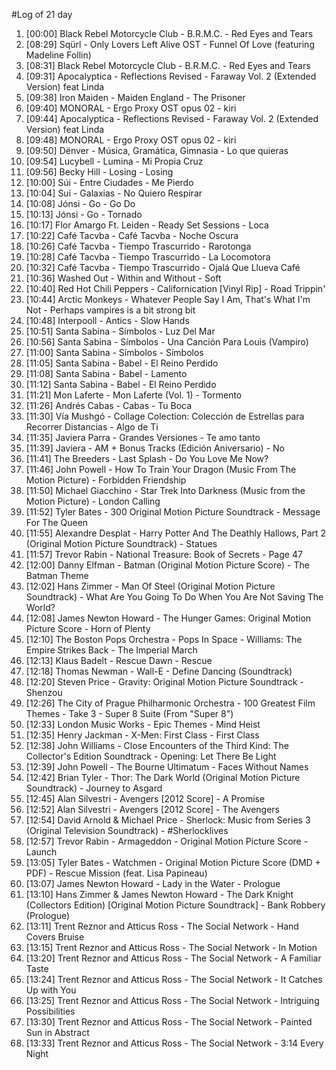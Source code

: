 #Log of 21 day

1. [00:00] Black Rebel Motorcycle Club - B.R.M.C. - Red Eyes and Tears
1. [08:29] Sqürl - Only Lovers Left Alive OST - Funnel Of Love (featuring Madeline Follin)
1. [08:31] Black Rebel Motorcycle Club - B.R.M.C. - Red Eyes and Tears
1. [09:31] Apocalyptica - Reflections Revised - Faraway Vol. 2 (Extended Version) feat Linda
1. [09:38] Iron Maiden - Maiden England - The Prisoner
1. [09:40] MONORAL - Ergo Proxy OST opus 02 - kiri
1. [09:44] Apocalyptica - Reflections Revised - Faraway Vol. 2 (Extended Version) feat Linda
1. [09:48] MONORAL - Ergo Proxy OST opus 02 - kiri
1. [09:50] Dënver - Música, Gramática, Gimnasia - Lo que quieras
1. [09:54] Lucybell - Lumina - Mi Propia Cruz
1. [09:56] Becky Hill - Losing - Losing
1. [10:00] Súi - Entre Ciudades - Me Pierdo
1. [10:04] Sui - Galaxias - No Quiero Respirar
1. [10:08] Jónsi - Go - Go Do
1. [10:13] Jónsi - Go - Tornado
1. [10:17] Flor Amargo Ft. Leiden - Ready Set Sessions - Loca
1. [10:22] Café Tacvba - Café Tacvba - Noche Oscura
1. [10:26] Café Tacvba - Tiempo Trascurrido - Rarotonga
1. [10:28] Café Tacvba - Tiempo Trascurrido - La Locomotora
1. [10:32] Café Tacvba - Tiempo Trascurrido - Ojalá Que Llueva Café
1. [10:36] Washed Out - Within and Without - Soft
1. [10:40] Red Hot Chili Peppers - Californication [Vinyl Rip] - Road Trippin'
1. [10:44] Arctic Monkeys - Whatever People Say I Am, That's What I'm Not - Perhaps vampires is a bit strong bit
1. [10:48] Interpooll - Antics - Slow Hands
1. [10:51] Santa Sabina - Símbolos - Luz Del Mar
1. [10:56] Santa Sabina - Símbolos - Una Canción Para Louis (Vampiro)
1. [11:00] Santa Sabina - Símbolos - Símbolos
1. [11:05] Santa Sabina - Babel - El Reino Perdido
1. [11:08] Santa Sabina - Babel - Lamento
1. [11:12] Santa Sabina - Babel - El Reino Perdido
1. [11:21] Mon Laferte - Mon Laferte (Vol. 1) - Tormento
1. [11:26] Andrés Cabas - Cabas - Tu Boca
1. [11:30] Vía Mushgó - Collage Colection: Colección de Estrellas para Recorrer Distancias - Algo de Ti
1. [11:35] Javiera Parra - Grandes Versiones - Te amo tanto
1. [11:39] Javiera - AM + Bonus Tracks (Edición Aniversario) - No
1. [11:41] The Breeders - Last Splash - Do You Love Me Now?
1. [11:46] John Powell - How To Train Your Dragon (Music From The Motion Picture) - Forbidden Friendship
1. [11:50] Michael Giacchino - Star Trek Into Darkness (Music from the Motion Picture) - London Calling
1. [11:52] Tyler Bates - 300 Original Motion Picture Soundtrack - Message For The Queen
1. [11:55] Alexandre Desplat - Harry Potter And The Deathly Hallows, Part 2 (Original Motion Picture Soundtrack) - Statues
1. [11:57] Trevor Rabin - National Treasure: Book of Secrets - Page 47
1. [12:00] Danny Elfman - Batman (Original Motion Picture Score) - The Batman Theme
1. [12:02] Hans Zimmer - Man Of Steel (Original Motion Picture Soundtrack) - What Are You Going To Do When You Are Not Saving The World?
1. [12:08] James Newton Howard - The Hunger Games: Original Motion Picture Score - Horn of Plenty
1. [12:10] The Boston Pops Orchestra - Pops In Space - Williams: The Empire Strikes Back - The Imperial March
1. [12:13] Klaus Badelt - Rescue Dawn - Rescue
1. [12:18] Thomas Newman - Wall-E - Define Dancing (Soundtrack)
1. [12:20] Steven Price - Gravity: Original Motion Picture Soundtrack - Shenzou
1. [12:26] The City of Prague Philharmonic Orchestra - 100 Greatest Film Themes - Take 3 - Super 8 Suite (From "Super 8")
1. [12:33] London Music Works - Epic Themes - Mind Heist
1. [12:35] Henry Jackman - X-Men: First Class - First Class
1. [12:38] John Williams - Close Encounters of the Third Kind: The Collector's Edition Soundtrack - Opening: Let There Be Light
1. [12:39] John Powell - The Bourne Ultimatum - Faces Without Names
1. [12:42] Brian Tyler - Thor: The Dark World (Original Motion Picture Soundtrack) - Journey to Asgard
1. [12:45] Alan Silvestri - Avengers [2012 Score] - A Promise
1. [12:52] Alan Silvestri - Avengers [2012 Score] - The Avengers
1. [12:54] David Arnold & Michael Price - Sherlock: Music from Series 3 (Original Television Soundtrack) - #Sherlocklives
1. [12:57] Trevor Rabin - Armageddon - Original Motion Picture Score - Launch
1. [13:05] Tyler Bates - Watchmen - Original Motion Picture Score (DMD + PDF) - Rescue Mission (feat. Lisa Papineau)
1. [13:07] James Newton Howard - Lady in the Water - Prologue
1. [13:10] Hans Zimmer & James Newton Howard - The Dark Knight (Collectors Edition) [Original Motion Picture Soundtrack] - Bank Robbery (Prologue)
1. [13:11] Trent Reznor and Atticus Ross - The Social Network - Hand Covers Bruise
1. [13:15] Trent Reznor and Atticus Ross - The Social Network - In Motion
1. [13:20] Trent Reznor and Atticus Ross - The Social Network - A Familiar Taste
1. [13:24] Trent Reznor and Atticus Ross - The Social Network - It Catches Up with You
1. [13:25] Trent Reznor and Atticus Ross - The Social Network - Intriguing Possibilities
1. [13:30] Trent Reznor and Atticus Ross - The Social Network - Painted Sun in Abstract
1. [13:33] Trent Reznor and Atticus Ross - The Social Network - 3:14 Every Night

